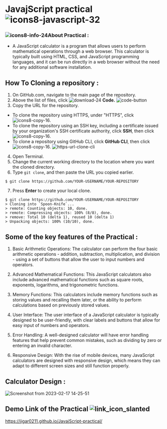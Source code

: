 # JavajScript practical![icons8-javascript-32](https://user-images.githubusercontent.com/122254160/219597346-1b711fa4-04a6-4e27-a72d-db049939a0a4.png)


### ![icons8-info-24](https://user-images.githubusercontent.com/122254160/219598130-72db3ade-4060-4b3b-b3e3-00c508f014cd.png)About Practical :
- A JavaScript calculator is a program that allows users to perform mathematical operations through a web browser.
This calculator is typically built using HTML, CSS, and JavaScript programming languages, and it can be run directly in a web browser without the need for any additional software installation.

## How To Cloning a repository :
 1. On GitHub.com, navigate to the main page of the repository. 
 2. Above the list of files, click  ![download-24](https://user-images.githubusercontent.com/122254160/219586327-73d06d8b-0cda-4146-b459-60302bab82b4.png)
 **Code.**
 ![code-button](https://user-images.githubusercontent.com/122254160/219586674-785fa40c-c715-427a-b3ca-f87859d6e607.png)
 3. Copy the URL for the repository.
  - To clone the repository using HTTPS, under "HTTPS", click ![icons8-copy-16](https://user-images.githubusercontent.com/122254160/219592310-2df73d94-f577-41ce-bda2-9a94792964cd.png).
  - To clone the repository using an SSH key, including a certificate issued by your organization's SSH certificate authority, click **SSH**, then click ![icons8-copy-16](https://user-images.githubusercontent.com/122254160/219592310-2df73d94-f577-41ce-bda2-9a94792964cd.png).
  - To clone a repository using GitHub CLI, click **GitHub CLI**, then click ![icons8-copy-16](https://user-images.githubusercontent.com/122254160/219592310-2df73d94-f577-41ce-bda2-9a94792964cd.png).
![https-url-clone-cli](https://user-images.githubusercontent.com/122254160/219592658-0ca5754d-db1e-4be5-917f-7c2cd827cafc.png)
  4. Open Terminal.
  5. Change the current working directory to the location where you want the cloned directory.
  6. Type ```git clone```, and then paste the URL you copied earlier.
  ```
  $ git clone https://github.com/YOUR-USERNAME/YOUR-REPOSITORY
  ```
  7. Press **Enter** to create your local clone.
  ```
  $ git clone https://github.com/YOUR-USERNAME/YOUR-REPOSITORY
  > Cloning into `Spoon-Knife`...
  > remote: Counting objects: 10, done.
  > remote: Compressing objects: 100% (8/8), done.
  > remove: Total 10 (delta 1), reused 10 (delta 1)
  > Unpacking objects: 100% (10/10), done.
  ```
  
## Some of the key features of the Practical :
1. Basic Arithmetic Operations: The calculator can perform the four basic arithmetic operations - addition, subtraction, multiplication, and division - using a set of buttons that allow the user to input numbers and operators.

2. Advanced Mathematical Functions: This JavaScript calculators also include advanced mathematical functions such as square roots, exponents, logarithms, and trigonometric functions.

3. Memory Functions: This calculators include memory functions such as storing values and recalling them later, or the ability to perform calculations based on previously stored values.

4. User Interface: The user interface of a JavaScript calculator is typically designed to be user-friendly, with clear labels and buttons that allow for easy input of numbers and operators.

5. Error Handling: A well-designed calculator will have error handling features that help prevent common mistakes, such as dividing by zero or entering an invalid character.

6. Responsive Design: With the rise of mobile devices, many JavaScript calculators are designed with responsive design, which means they can adapt to different screen sizes and still function properly.

## Calculator Design :
![Screenshot from 2023-02-17 14-25-51](https://user-images.githubusercontent.com/122254160/219598998-1cfa3b9d-adab-4caf-869c-8ac4459a4bce.png)

## Demo Link of the Practical ![link_icon_slanted](https://user-images.githubusercontent.com/122254160/219555036-e347a75e-5062-4b02-b498-1ff463f3a524.png)
https://jigar0211.github.io/JavajScript-practical/
